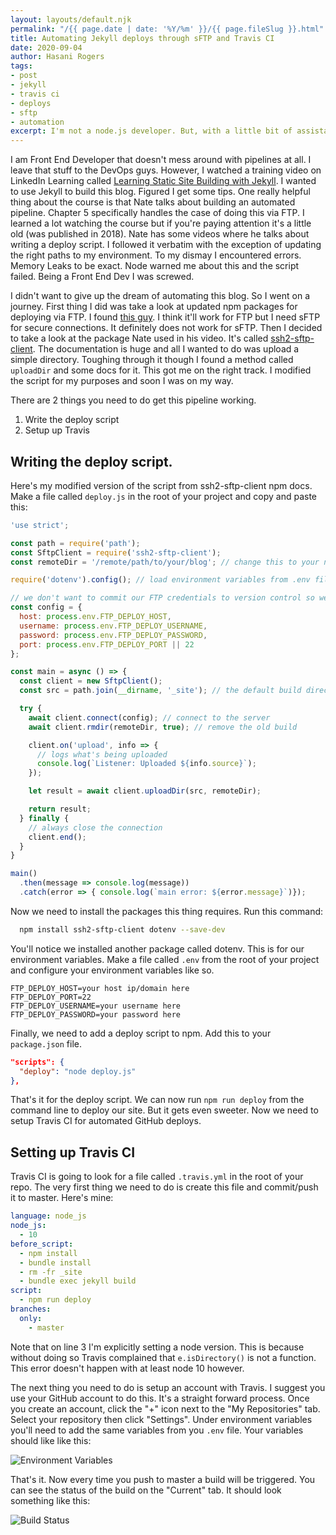 ```yaml
---
layout: layouts/default.njk
permalink: "/{{ page.date | date: '%Y/%m' }}/{{ page.fileSlug }}.html"
title: Automating Jekyll deploys through sFTP and Travis CI
date: 2020-09-04
author: Hasani Rogers
tags: 
- post
- jekyll 
- travis ci 
- deploys 
- sftp
- automation
excerpt: I'm not a node.js developer. But, with a little bit of assistance and Javascript know-how, I successfully pulled off an automated Jekyll pipeline. Now this blog auto updates when I push to master on GitHub.
---
```


I am Front End Developer that doesn't mess around with pipelines at all. I leave that stuff to the DevOps guys. However, I watched a training video on LinkedIn Learning called [Learning Static Site Building with Jekyll](https://www.linkedin.com/learning/learning-static-site-building-with-jekyll/ftp-next-steps). I wanted to use Jekyll to build this blog. Figured I get some tips. One really helpful thing about the course is that Nate talks about building an automated pipeline. Chapter 5 specifically handles the case of doing this via FTP. I learned a lot watching the course but if you're paying attention it's a little old (was published in 2018). Nate has some videos where he talks about writing a deploy script. I followed it verbatim with the exception of updating the right paths to my environment. To my dismay I encountered errors. Memory Leaks to be exact. Node warned me about this and the script failed. Being a Front End Dev I was screwed.

I didn't want to give up the dream of automating this blog. So I went on a journey. First thing I did was take a look at updated npm packages for deploying via FTP. I found [this guy](https://www.npmjs.com/package/ftp-deploy). I think it'll work for FTP but I need sFTP for secure connections. It definitely does not work for sFTP. Then I decided to take a look at the package Nate used in his video. It's called [ssh2-sftp-client](https://www.npmjs.com/package/ssh2-sftp-client). The documentation is huge and all I wanted to do was upload a simple directory. Toughing through it though I found a method called `uploadDir` and some docs for it. This got me on the right track. I modified the script for my purposes and soon I was on my way.

There are 2 things you need to do get this pipeline working.

1. Write the deploy script
2. Setup up Travis 

## Writing the deploy script.

Here's my modified version of the script from ssh2-sftp-client npm docs. Make a file called `deploy.js` in the root of your project and copy and paste this:

``` javascript
'use strict';

const path = require('path');
const SftpClient = require('ssh2-sftp-client');
const remoteDir = '/remote/path/to/your/blog'; // change this to your needs

require('dotenv').config(); // load environment variables from .env file

// we don't want to commit our FTP credentials to version control so we use env variables 
const config = {
  host: process.env.FTP_DEPLOY_HOST,
  username: process.env.FTP_DEPLOY_USERNAME,
  password: process.env.FTP_DEPLOY_PASSWORD,
  port: process.env.FTP_DEPLOY_PORT || 22
};

const main = async () => {
  const client = new SftpClient();
  const src = path.join(__dirname, '_site'); // the default build directory for jekyll is '_site'. changes this to your needs however.

  try {
    await client.connect(config); // connect to the server
    await client.rmdir(remoteDir, true); // remove the old build

    client.on('upload', info => {
      // logs what's being uploaded
      console.log(`Listener: Uploaded ${info.source}`);
    });

    let result = await client.uploadDir(src, remoteDir);

    return result;
  } finally {
    // always close the connection 
    client.end();
  }
}

main()
  .then(message => console.log(message))
  .catch(error => { console.log(`main error: ${error.message}`)});
```

Now we need to install the packages this thing requires. Run this command:

```bash
  npm install ssh2-sftp-client dotenv --save-dev
```

You'll notice we installed another package called dotenv. This is for our environment variables. Make a file called `.env` from the root of your project and configure your environment variables like so.

``` config
FTP_DEPLOY_HOST=your host ip/domain here
FTP_DEPLOY_PORT=22
FTP_DEPLOY_USERNAME=your username here
FTP_DEPLOY_PASSWORD=your password here
```

Finally, we need to add a deploy script to npm. Add this to your `package.json` file.

```json
"scripts": {
  "deploy": "node deploy.js"
},
```

That's it for the deploy script. We can now run `npm run deploy` from the command line to deploy our site. But it gets even sweeter. Now we need to setup Travis CI for automated GitHub deploys.

## Setting up Travis CI

Travis CI is going to look for a file called `.travis.yml` in the root of your repo. The very first thing we need to do is create this file and commit/push it to master. Here's mine:

``` yaml
language: node_js
node_js:
  - 10
before_script:
  - npm install
  - bundle install
  - rm -fr _site
  - bundle exec jekyll build
script:
  - npm run deploy
branches:
  only:
    - master
```

Note that on line 3 I'm explicitly setting a node version. This is because without doing so Travis complained that `e.isDirectory()` is not a function. This error doesn't happen with at least node 10 however.

The next thing you need to do is setup an account with Travis. I suggest you use your GitHub account to do this. It's a straight forward process. Once you create an account, click the "+" icon next to the "My Repositories" tab. Select your repository then click "Settings". Under environment variables you'll need to add the same variables from you `.env` file. Your variables should like like this:

![Environment Variables](/assets/img/posts/2020-09-04-automating-jekyll-deploys-through-sftp-and-travis-ci/env-variables.png)

That's it. Now every time you push to master a build will be triggered. You can see the status of the build on the "Current" tab. It should look something like this:

![Build Status](/assets/img/posts/2020-09-04-automating-jekyll-deploys-through-sftp-and-travis-ci/build-status.png)

